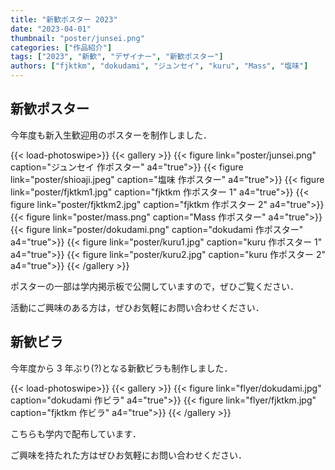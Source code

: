 ```yaml
---
title: "新歓ポスター 2023"
date: "2023-04-01"
thumbnail: "poster/junsei.png"
categories: ["作品紹介"]
tags: ["2023", "新歓", "デザイナー", "新歓ポスター"]
authors: ["fjktkm", "dokudami", "ジュンセイ", "kuru", "Mass", "塩味"]
---
```


## 新歓ポスター

今年度も新入生歓迎用のポスターを制作しました．

{{< load-photoswipe>}}
{{< gallery >}}
{{< figure link="poster/junsei.png" caption="ジュンセイ 作ポスター" a4="true">}}
{{< figure link="poster/shioaji.jpeg" caption="塩味 作ポスター" a4="true">}}
{{< figure link="poster/fjktkm1.jpg" caption="fjktkm 作ポスター 1" a4="true">}}
{{< figure link="poster/fjktkm2.jpg" caption="fjktkm 作ポスター 2" a4="true">}}
{{< figure link="poster/mass.png" caption="Mass 作ポスター" a4="true">}}
{{< figure link="poster/dokudami.png" caption="dokudami 作ポスター" a4="true">}}
{{< figure link="poster/kuru1.jpg" caption="kuru 作ポスター 1" a4="true">}}
{{< figure link="poster/kuru2.jpg" caption="kuru 作ポスター 2" a4="true">}}
{{< /gallery >}}

ポスターの一部は学内掲示板で公開していますので，ぜひご覧ください．

活動にご興味のある方は，ぜひお気軽にお問い合わせください．

## 新歓ビラ

今年度から 3 年ぶり(?)となる新歓ビラも制作しました．

{{< load-photoswipe>}}
{{< gallery >}}
{{< figure link="flyer/dokudami.jpg" caption="dokudami 作ビラ" a4="true">}}
{{< figure link="flyer/fjktkm.jpg" caption="fjktkm 作ビラ" a4="true">}}
{{< /gallery >}}

こちらも学内で配布しています．

ご興味を持たれた方はぜひお気軽にお問い合わせください．
